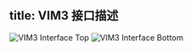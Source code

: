 title: VIM3 接口描述
---

![VIM3 Interface Top](/android/images/vim3/vim3_interfaces_top.jpg)
![VIM3 Interface Bottom](/android/images/vim3/vim3_interfaces_bottom.jpg)
